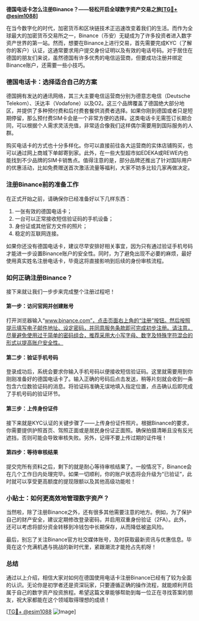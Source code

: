 **德国电话卡怎么注册Binance？——轻松开启全球数字资产交易之旅[[TG💪+ @esim1088](https://t.me/s/esim1088)]**

在当今数字化的时代，加密货币和区块链技术正迅速改变着我们的生活。而作为全球最大的加密货币交易所之一，Binance（币安）无疑成为了许多投资者进入数字资产世界的第一站。然而，想要在Binance上进行交易，首先需要完成KYC（了解你的客户）认证，这通常要求用户提交身份证明以及有效的电话号码。对于居住在德国的朋友们来说，虽然德国有许多优秀的电信运营商，但要成功注册并绑定Binance账户，还需要一些小技巧。

### 德国电话卡：选择适合自己的方案

德国拥有发达的通讯网络，其三大主要电信运营商分别为德意志电信（Deutsche Telekom）、沃达丰（Vodafone）以及O2。这三个品牌覆盖了德国绝大部分地区，并提供了多种预付费和后付费套餐供消费者选择。如果你刚到德国或者只是短期停留，那么预付费SIM卡会是一个非常方便的选择。这类电话卡无需签订长期合同，可以根据个人需求灵活充值，非常适合像我们这样偶尔需要用到国际服务的人群。

购买电话卡的方式也十分多样化。你可以直接前往各大运营商的实体店铺购买，也可以通过网上商城下单邮寄到家。此外，在一些大型超市如EDEKA或REWE内也能找到不少品牌的SIM卡销售点。值得注意的是，部分品牌还推出了针对国际用户的优惠活动，比如免费赠送首次激活流量等福利，大家不妨多比较几家再做决定。

### 注册Binance前的准备工作

在正式开始之前，请确保你已经准备好以下几样东西：
1. 一张有效的德国电话卡；
2. 一台可以正常接收短信验证码的手机设备；
3. 身份证或其他官方文件的照片；
4. 稳定的互联网连接。

如果你还没有德国电话卡，建议尽早安排好相关事宜，因为只有通过验证手机号码才能进一步设置Binance账户的安全性。同时，为了避免出现不必要的麻烦，最好使用真实姓名注册电话卡，毕竟这将直接影响到后续的身份审核流程。

### 如何正确注册Binance？

接下来就让我们一步步来完成整个注册过程吧！

#### 第一步：访问官网并创建账号

打开浏览器输入“www.binance.com”，点击页面右上角的“注册”按钮。然后按照提示填写电子邮件地址、设定密码，并同意服务条款即可完成初步注册。请注意，尽量避免使用过于简单的密码组合，推荐采用大小写字母、数字及特殊字符混合的形式以提高账户安全性。

#### 第二步：验证手机号码

登录成功后，系统会要求你输入手机号码以便接收短信验证码。这里就需要用到你刚刚准备好的德国电话卡了。输入正确的号码后点击发送，稍等片刻就会收到一条包含六位数验证码的消息。将验证码准确无误地填入指定位置，点击确认后即完成了手机号码的验证环节。

#### 第三步：上传身份证件

接下来就是KYC认证的关键步骤了——上传身份证件照片。根据Binance的要求，你需要提供护照首页、驾照正面或是居民身份证正面照。确保拍摄清晰且没有反光遮挡，否则可能会导致审核失败。另外，记得不要上传过期的证件哦！

#### 第四步：等待审核结果

提交完所有资料之后，剩下的就是耐心等待审核结果了。一般情况下，Binance会在几个工作日内处理完毕。如果一切顺利，你的账户状态将会升级为“已验证”，此时就可以享受更高额度的提现限额以及其他高级功能啦！

### 小贴士：如何更高效地管理数字资产？

当然啦，除了注册Binance之外，还有很多其他需要注意的地方。例如，为了保护自己的财产安全，建议定期修改登录密码，并启用双重身份验证（2FA）。此外，还可以考虑将部分资金转移到冷钱包中长期保存，从而降低被盗风险。

最后，别忘了关注Binance官方社交媒体账号，及时获取最新资讯与优惠信息。毕竟在这个充满机遇与挑战的新时代里，紧跟潮流才能抢占先机呀！

### 总结

通过以上介绍，相信大家对如何在德国使用电话卡注册Binance已经有了较为全面的认识。无论你是初学者还是资深玩家，只要遵循正确的操作流程，就能顺利开启属于自己的数字资产投资旅程。希望这篇文章能够帮助到每一位正在寻找答案的朋友，祝大家都能在这个领域取得理想的成绩！

[[TG💪+ @esim1088](https://t.me/s/esim1088) ![Image](https://i.postimg.cc/4NQfJmqS/Snipaste-2025-05-13-00-14-12.png)]